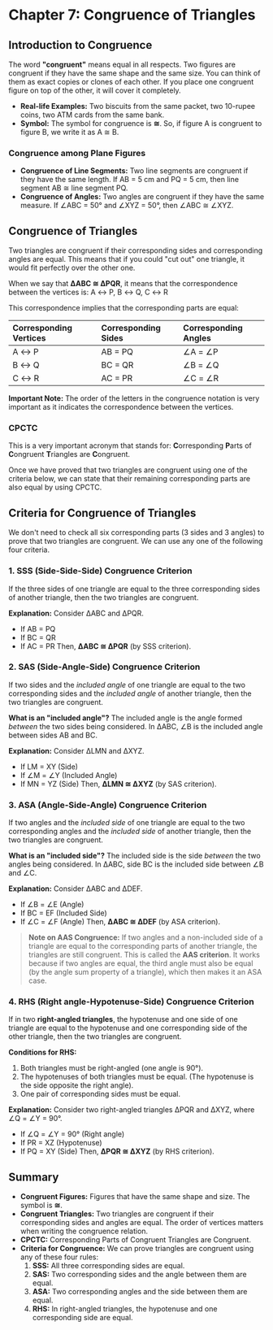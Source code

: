 # Chapter 7: Congruence of Triangles

## Introduction to Congruence

The word **"congruent"** means equal in all respects. Two figures are congruent if they have the same shape and the same size. You can think of them as exact copies or clones of each other. If you place one congruent figure on top of the other, it will cover it completely.

*   **Real-life Examples:** Two biscuits from the same packet, two 10-rupee coins, two ATM cards from the same bank.
*   **Symbol:** The symbol for congruence is **≅**. So, if figure A is congruent to figure B, we write it as A ≅ B.

### Congruence among Plane Figures

*   **Congruence of Line Segments:** Two line segments are congruent if they have the same length. If AB = 5 cm and PQ = 5 cm, then line segment AB ≅ line segment PQ.
*   **Congruence of Angles:** Two angles are congruent if they have the same measure. If ∠ABC = 50° and ∠XYZ = 50°, then ∠ABC ≅ ∠XYZ.

## Congruence of Triangles

Two triangles are congruent if their corresponding sides and corresponding angles are equal. This means that if you could "cut out" one triangle, it would fit perfectly over the other one.

When we say that **ΔABC ≅ ΔPQR**, it means that the correspondence between the vertices is:
A ↔ P, B ↔ Q, C ↔ R

This correspondence implies that the corresponding parts are equal:

| Corresponding Vertices | Corresponding Sides | Corresponding Angles |
| :-------------------- | :----------------- | :------------------ |
| A ↔ P                 | AB = PQ            | ∠A = ∠P             |
| B ↔ Q                 | BC = QR            | ∠B = ∠Q             |
| C ↔ R                 | AC = PR            | ∠C = ∠R             |

**Important Note:** The order of the letters in the congruence notation is very important as it indicates the correspondence between the vertices.

### CPCTC

This is a very important acronym that stands for:
**C**orresponding **P**arts of **C**ongruent **T**riangles are **C**ongruent.

Once we have proved that two triangles are congruent using one of the criteria below, we can state that their remaining corresponding parts are also equal by using CPCTC.

## Criteria for Congruence of Triangles

We don't need to check all six corresponding parts (3 sides and 3 angles) to prove that two triangles are congruent. We can use any one of the following four criteria.

### 1. SSS (Side-Side-Side) Congruence Criterion

If the three sides of one triangle are equal to the three corresponding sides of another triangle, then the two triangles are congruent.

**Explanation:**
Consider ΔABC and ΔPQR.
*   If AB = PQ
*   If BC = QR
*   If AC = PR
Then, **ΔABC ≅ ΔPQR** (by SSS criterion).



### 2. SAS (Side-Angle-Side) Congruence Criterion

If two sides and the *included angle* of one triangle are equal to the two corresponding sides and the *included angle* of another triangle, then the two triangles are congruent.

**What is an "included angle"?**
The included angle is the angle formed *between* the two sides being considered. In ΔABC, ∠B is the included angle between sides AB and BC.

**Explanation:**
Consider ΔLMN and ΔXYZ.
*   If LM = XY (Side)
*   If ∠M = ∠Y (Included Angle)
*   If MN = YZ (Side)
Then, **ΔLMN ≅ ΔXYZ** (by SAS criterion).



### 3. ASA (Angle-Side-Angle) Congruence Criterion

If two angles and the *included side* of one triangle are equal to the two corresponding angles and the *included side* of another triangle, then the two triangles are congruent.

**What is an "included side"?**
The included side is the side *between* the two angles being considered. In ΔABC, side BC is the included side between ∠B and ∠C.

**Explanation:**
Consider ΔABC and ΔDEF.
*   If ∠B = ∠E (Angle)
*   If BC = EF (Included Side)
*   If ∠C = ∠F (Angle)
Then, **ΔABC ≅ ΔDEF** (by ASA criterion).



> **Note on AAS Congruence:** If two angles and a non-included side of a triangle are equal to the corresponding parts of another triangle, the triangles are still congruent. This is called the **AAS criterion**. It works because if two angles are equal, the third angle must also be equal (by the angle sum property of a triangle), which then makes it an ASA case.

### 4. RHS (Right angle-Hypotenuse-Side) Congruence Criterion

If in two **right-angled triangles**, the hypotenuse and one side of one triangle are equal to the hypotenuse and one corresponding side of the other triangle, then the two triangles are congruent.

**Conditions for RHS:**
1.  Both triangles must be right-angled (one angle is 90°).
2.  The hypotenuses of both triangles must be equal. (The hypotenuse is the side opposite the right angle).
3.  One pair of corresponding sides must be equal.

**Explanation:**
Consider two right-angled triangles ΔPQR and ΔXYZ, where ∠Q = ∠Y = 90°.
*   If ∠Q = ∠Y = 90° (Right angle)
*   If PR = XZ (Hypotenuse)
*   If PQ = XY (Side)
Then, **ΔPQR ≅ ΔXYZ** (by RHS criterion).



## Summary

*   **Congruent Figures:** Figures that have the same shape and size. The symbol is **≅**.
*   **Congruent Triangles:** Two triangles are congruent if their corresponding sides and angles are equal. The order of vertices matters when writing the congruence relation.
*   **CPCTC:** Corresponding Parts of Congruent Triangles are Congruent.
*   **Criteria for Congruence:** We can prove triangles are congruent using any of these four rules:
    1.  **SSS:** All three corresponding sides are equal.
    2.  **SAS:** Two corresponding sides and the angle between them are equal.
    3.  **ASA:** Two corresponding angles and the side between them are equal.
    4.  **RHS:** In right-angled triangles, the hypotenuse and one corresponding side are equal.